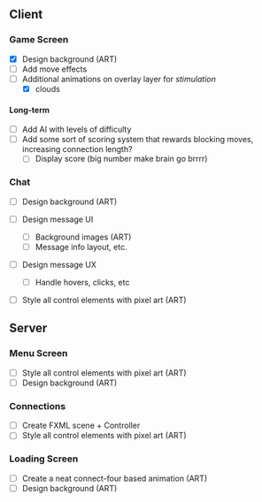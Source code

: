 ## Client

### Game Screen
- [x] Design background (ART) 
- [ ] Add move effects
- [ ] Additional animations on overlay layer for *stimulation*
    - [x] clouds

#### Long-term
- [ ] Add AI with levels of difficulty
- [ ] Add some sort of scoring system that rewards blocking moves, increasing connection length?
    - [ ] Display score (big number make brain go brrrr)

### Chat
- [ ] Design background (ART) 
- [ ] Design message UI 
    - [ ] Background images (ART)
    - [ ] Message info layout, etc.
- [ ] Design message UX 
    - [ ] Handle hovers, clicks, etc
- [ ] Style all control elements with pixel art (ART)


## Server

### Menu Screen
- [ ] Style all control elements with pixel art (ART)
- [ ] Design background (ART) 

### Connections
- [ ] Create FXML scene + Controller
- [ ] Style all control elements with pixel art  (ART)

### Loading Screen
- [ ] Create a neat connect-four based animation (ART)
- [ ] Design background (ART) 
